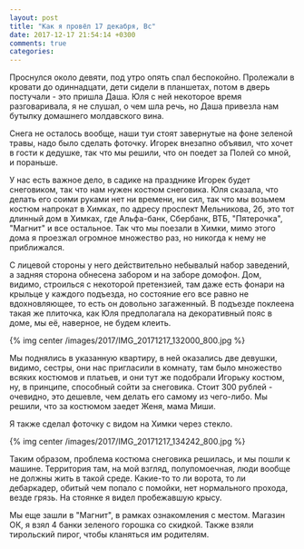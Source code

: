 ```yaml
---
layout: post
title: "Как я провёл 17 декабря, Вс"
date: 2017-12-17 21:54:14 +0300
comments: true
categories: 
---
```

Проснулся около девяти, под утро опять спал беспокойно. Пролежали в кровати до одиннадцати, дети сидели в планшетах, потом в дверь постучали - это пришла Даша. Юля с ней некоторое время разговаривала, я не слушал, о чем шла речь, но Даша привезла нам бутылку домашнего молдавского вина.

Снега не осталось вообще, наши туи стоят завернутые на фоне зеленой травы, надо было сделать фоточку. Игорек внезапно объявил, что хочет в гости к дедушке, так что мы решили, что он поедет за Полей со мной, и пораньше.

У нас есть важное дело, в садике на празднике Игорек будет снеговиком, так что нам нужен костюм снеговика. Юля сказала, что делать его соими руками нет ни времени, ни сил, так что мы возьмем костюм напрокат в Химках, по адресу проспект Мельникова, 2б, это тот длинный дом в Химках, где Альфа-банк, Сбербанк, ВТБ, "Пятерочка", "Магнит" и все остальное. Так что мы поезали в Химки, мимо этого дома я проезжал огромное множество раз, но никогда к нему не приближался.

С лицевой стороны у него действительно небывалый набор заведений, а задняя сторона обнесена забором и на заборе домофон. Дом, видимо, строилься с некоторой претензией, там даже есть фонари на крыльце у каждого подъезда, но состояние его все равно не вдохновляющее, то есть он довольно загаженный. В подъезде поклеена такая же плиточка, как Юля предполагала на декоративный пояс в доме, мы её, наверное, не будем клеить.

{% img center /images/2017/IMG_20171217_132000_800.jpg %}

Мы поднялись в указанную квартиру, в ней оказались две девушки, видимо, сестры, они нас пригласили в комнату, там было множество всяких костюмов и платьев, и они тут же подобрали Игорьку костюм, ну, в принципе, способный сойти за снеговика. Стоит 300 рублей - очевидно, это дешевле, чем делать его самому из чего-либо. Мы решили, что за костюмом заедет Женя, мама Миши.

Я также сделал фоточку с видом на Химки через стекло.

{% img center /images/2017/IMG_20171217_134242_800.jpg %}

Таким образом, проблема костюма снеговика решилась, и мы пошли к машине. Территория там, на мой взгляд, полупомоечная, люди вообще не должны жить в такой среде. Какие-то то ли ворота, то ли дебаркадер, обитый чем попало с помойки, нет нормального прохода, везде грязь. На стоянке я видел пробежавшую крысу.

Мы еще зашли в "Магнит", в рамках ознакомления с местом. Магазин ОК, я взял 4 банки зеленого горошка со скидкой. Также взяли тирольский пирог, чтобы кланяться им родителям.
